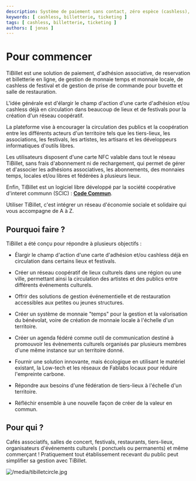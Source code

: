 ```yaml
---
description: Système de paiement sans contact, zéro espèce (cashless), de gestion d'évènement, de gestion de salle de restauration, d'engagement associatif et d'achat de billets en ligne… mais pas uniquement !
keywords: [ cashless, billetterie, ticketing ]
tags: [ cashless, billetterie, ticketing ]
authors: [ jonas ]
---
```


# Pour commencer

TiBillet est une solution de paiement, d'adhésion associative, de reservation et billetterie en ligne,
de gestion de monnaie temps et monnaie locale,
de cashless de festival et de gestion de prise de commande pour buvette et salle de restauration.

L'idée générale est d'élargir le champ d'action d'une carte d'adhésion et/ou cashless déjà en circulation dans beaucoup
de lieux et de festivals pour la création d'un réseau coopératif.

La plateforme vise à encourager la circulation des publics et la coopération entre les différents acteurs d'un
territoire tels que les tiers-lieux, les associations, les festivals, les artistes, les artisans et les développeurs informatiques d'outils libres.

Les utilisateurs disposent d'une carte NFC valable dans tout le réseau TiBillet, sans frais d'abonnement ni de
rechargement, qui permet de gérer et d'associer les adhésions associatives, les abonnements, des monnaies temps, locales et/ou libres
et fédérées à plusieurs lieux.

Enfin, TiBillet est un logiciel libre développé par la société coopérative d'interet communn (SCIC) : **[Code Commun](https://codecommun.coop)**.

Utiliser TiBillet, c'est intégrer un réseau d'économie sociale et solidaire qui vous accompagne de A à Z.

## Pourquoi faire ?


TiBillet a été conçu pour répondre à plusieurs objectifs :

- Élargir le champ d'action d'une carte d'adhésion et/ou cashless déjà en circulation dans certains lieux et festivals.

- Créer un réseau coopératif de lieux culturels dans une région ou une ville, permettant ainsi la circulation des
  artistes et des publics entre différents événements culturels.

- Offrir des solutions de gestion événementielle et de restauration accessibles aux petites ou jeunes structures.

- Créer un système de monnaie "temps" pour la gestion et la valorisation du bénévolat, voire de création de monnaie
  locale à l'échelle d'un
  territoire.

- Créer un agenda fédéré comme outil de communication destiné à promouvoir les évènements culturels organisés par
  plusieurs membres d'une même instance sur un territoire donné.

- Fournir une solution innovante, mais écologique en utilisant le matériel existant, la Low-tech et les réseaux de
  Fablabs locaux pour réduire l'empreinte carbone.

- Répondre aux besoins d'une fédération de tiers-lieux à l'échelle d'un territoire.

- Réfléchir ensemble à une nouvelle façon de créer de la valeur en commun.


## Pour qui ?

Cafés associatifs, salles de concert, festivals, restaurants, tiers-lieux, organisateurs d'événements culturels (
ponctuels ou permanents) et même commerçant ! Pratiquement tout établissement recevant du public peut simplifier sa
gestion avec TiBillet.

![/media/tibilletcircle.jpg](/media/tibilletcircle.jpg)
